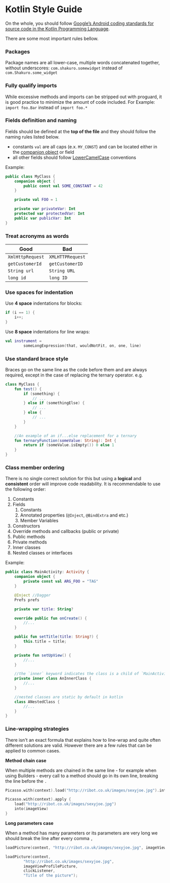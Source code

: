 # Kotlin Style Guide

On the whole, you should follow [Google’s Android coding standards for source code in the Kotlin Programming Language](https://android.github.io/kotlin-guides/style.html).

There are some most important rules bellow.

### Packages

Package names are all lower-case, multiple words concatenated together, without underscores: `com.shakuro.somewidget` instead of `com.Shakuro.some_widget`

### Fully qualify imports

While excessive methods and imports can be stripped out with proguard, it is good practice to minimize the amount of code included.
For Example: `import foo.Bar` instead of `import foo.*`

### Fields definition and naming
Fields should be defined at the __top of the file__ and they should follow the naming rules listed below.

* constants `val` are all caps (e.x. `MY_CONST`) and can be located either in the [companion object](https://kotlinlang.org/docs/reference/object-declarations.html#companion-objects) or field
* all other fields should follow [LowerCamelCase](http://en.wikipedia.org/wiki/CamelCase) conventions

Example:

```kotlin
public class MyClass {
    companion object {
        public const val SOME_CONSTANT = 42
    }

    private val FOO = 1

    private var privateVar: Int
    protected var protectedVar: Int
    public var publicVar: Int
}
```

### Treat acronyms as words
| Good             | Bad              |
| ---------------- | ---------------- |
| `XmlHttpRequest` | `XMLHTTPRequest` |
| `getCustomerId`  | `getCustomerID`  |
| `String url`     | `String URL`     |
| `long id`        | `long ID`        |


### Use spaces for indentation
Use __4 space__ indentations for blocks:

```kotlin
if (i == 1) {
    i++;
}
```

Use __8 space__ indentations for line wraps:
```kotlin
val instrument =
        someLongExpression(that, wouldNotFit, on, one, line)
```

### Use standard brace style
Braces go on the same line as the code before them and are always required, except in the case of replacing
the ternary operator. e.g.

```kotlin
class MyClass {
    fun test() {
        if (something) {
            // ...
        } else if (somethingElse) {
            // ...
        } else {
            // ...
        }
    }

    //An example of an if...else replacement for a ternary
    fun ternaryFunction(someValue: String): Int {
        return if (someValue.isEmpty()) 0 else 1
    }
}
```

### Class member ordering
There is no single correct solution for this but using a __logical__ and __consistent__ order will improve code
readability. It is recommendable to use the following order:

1. Constants
2. Fields
    1. Constants
    2. Annotated properties (`@Inject`, `@BindExtra` and etc.)
    3. Member Variables
3. Constructors
4. Override methods and callbacks (public or private)
5. Public methods
6. Private methods
7. Inner classes
8. Nested classes or interfaces

Example:

```kotlin
public class MainActivity: Activity {
    companion object {
        private const val ARG_FOO = "TAG"
    }

    @Inject //Dagger
    Prefs prefs

    private var title: String?

    override public fun onCreate() {
        //...
    }

    public fun setTitle(title: String?) {
    	this.title = title;
    }

    private fun setUpView() {
        //...
    }

    //the `inner` keyword indicates the class is a child of `MainActivity`
    private inner class AnInnerClass {
        //...
    }

    //nested classes are static by default in kotlin
    class ANestedClass {
        //...
    }
}
```

### Line-wrapping strategies
There isn't an exact formula that explains how to line-wrap and quite often different solutions are valid. However
there are a few rules that can be applied to common cases.

__Method chain case__

When multiple methods are chained in the same line - for example when using Builders - every call to a method should
go in its own line, breaking the line before the `.`

```kotlin
Picasso.with(context).load("http://ribot.co.uk/images/sexyjoe.jpg").into(imageView)
```

```kotlin
Picasso.with(context).apply {
    load("http://ribot.co.uk/images/sexyjoe.jpg")
    into(imageView)
}
```

__Long parameters case__

When a method has many parameters or its parameters are very long we should break the line after every comma `,`

```kotlin
loadPicture(context, "http://ribot.co.uk/images/sexyjoe.jpg", imageViewProfilePicture, clickListener, "Title of the picture");
```

```kotlin
loadPicture(context,
        "http://ribot.co.uk/images/sexyjoe.jpg",
        imageViewProfilePicture,
        clickListener,
        "Title of the picture");
```

